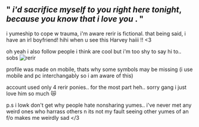 " ***i'd sacrifice myself to you right here tonight***, ***because you know that i love you*** . "
---

i yumeship to cope w trauma, i'm aware rerir is fictional. that being said, i have an irl boyfriend! hihi when u see this Harvey haiii !! <3

oh yeah i also follow people i think are cool but i'm too shy to say hi to.. sobs
![rerir](https://files.catbox.moe/ateg2e.png#50×50)

profile was made on mobile, thats why some symbols may be missing (i use mobile and pc interchangably so i am aware of this)

account used only 4 rerir ponies.. for the most part heh.. sorry gang i just love him so much 😿

p.s i lowk don't get why people hate nonsharing yumes.. i've never met any weird ones who harrass others n its not my fault seeing other yumes of an f/o makes me weirdly sad </3
